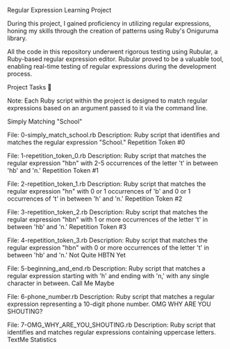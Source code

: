 Regular Expression Learning Project

During this project, I gained proficiency in utilizing regular expressions, honing my skills through the creation of patterns using Ruby's Oniguruma library.

All the code in this repository underwent rigorous testing using Rubular, a Ruby-based regular expression editor. Rubular proved to be a valuable tool, enabling real-time testing of regular expressions during the development process.

Project Tasks 📃

Note: Each Ruby script within the project is designed to match regular expressions based on an argument passed to it via the command line.

Simply Matching "School"

File: 0-simply_match_school.rb
Description: Ruby script that identifies and matches the regular expression "School."
Repetition Token #0

File: 1-repetition_token_0.rb
Description: Ruby script that matches the regular expression "hbn" with 2-5 occurrences of the letter 't' in between 'hb' and 'n.'
Repetition Token #1

File: 2-repetition_token_1.rb
Description: Ruby script that matches the regular expression "hn" with 0 or 1 occurrences of 'b' and 0 or 1 occurrences of 't' in between 'h' and 'n.'
Repetition Token #2

File: 3-repetition_token_2.rb
Description: Ruby script that matches the regular expression "hbn" with 1 or more occurrences of the letter 't' in between 'hb' and 'n.'
Repetition Token #3

File: 4-repetition_token_3.rb
Description: Ruby script that matches the regular expression "hbn" with 0 or more occurrences of the letter 't' in between 'hb' and 'n.'
Not Quite HBTN Yet

File: 5-beginning_and_end.rb
Description: Ruby script that matches a regular expression starting with 'h' and ending with 'n,' with any single character in between.
Call Me Maybe

File: 6-phone_number.rb
Description: Ruby script that matches a regular expression representing a 10-digit phone number.
OMG WHY ARE YOU SHOUTING?

File: 7-OMG_WHY_ARE_YOU_SHOUTING.rb
Description: Ruby script that identifies and matches regular expressions containing uppercase letters.
TextMe Statistics
